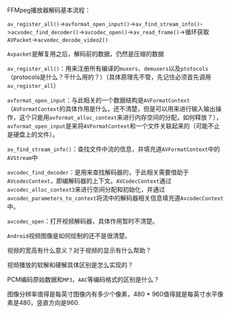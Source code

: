 FFMpeg播放器解码基本流程：

`av_register_all()`->`avformat_open_input()`->`av_find_stream_info()`->`acvodec_find_decoder()`->`avcodec_open()`->`av_read_frame()`->循环获取`AVPacket`->`acvodec_decode_video2()`

`Avpacket`是解复用之后，解码前的数据，仍然是压缩的数据

`av_register_all()`：用来注册所有编译的`muxers`、`demuxers`以及`ptotocols`（protocols是什么？干什么用的？）（具体原理先不管，先记住必须首先调用`av_register_all`）

`avformat_open_input`：与此相关的一个数据结构是`AVFormatContext`（`AVFormatContext`的具体作用是什么，还不清楚，但是可以用来进行输入输出操作，这个只能用`avformat_alloc_context`来进行内存空间的分配，如何释放？），`avformat_open_input`是来将`AVFormatContext`和一个文件关联起来的（可能不止是硬盘上的文件）。

`av_find_stream_info()`：查找文件中流的信息，并填充道`AVFormatContext`中的`AVStream`中

`avcodec_find_decoder`：是用来查找解码器的，于此相关需要借助于`AVcodecContext`，即编解码器的上下文。`AVCodecContext`通过`avcodec_alloc_context3`来进行空间分配和初始化，并通过`avcodec_parameters_to_context`将流中的解码器相关信息填充道`AvcodecContext`中。

`avcodec_open`：打开视频解码器，具体作用暂时不清楚。



`Android`视频图像是如何绘制的还不是很清楚。

视频的宽高有什么意义？对于视频的显示有什么帮助？

视频播放的软解和硬解具体区别是怎么实现的？

PCM编码原始数据和`MP3`，`AAC`等编码格式的区别是什么？

图像分辨率值得是每英寸图像内有多少个像素，480 * 960值得就是每英寸水平像素是480，竖直方向是960.
